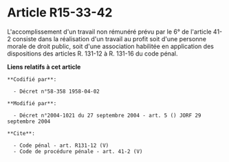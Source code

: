 # Article R15-33-42

L'accomplissement d'un travail non rémunéré prévu par le 6° de l'article 41-2 consiste dans la réalisation d'un travail au
profit soit d'une personne morale de droit public, soit d'une association habilitée en application des dispositions des
articles R. 131-12 à R. 131-16 du code pénal.

**Liens relatifs à cet article**

	**Codifié par**:

	  - Décret n°58-358 1958-04-02

	**Modifié par**:

	  - Décret n°2004-1021 du 27 septembre 2004 - art. 5 () JORF 29 septembre 2004

	**Cite**:

	  - Code pénal - art. R131-12 (V)
	  - Code de procédure pénale - art. 41-2 (V)
